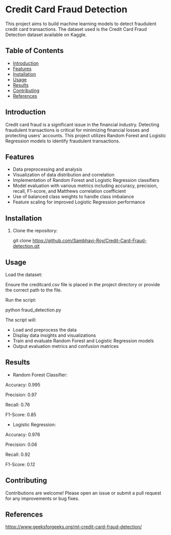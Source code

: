# Credit Card Fraud Detection

This project aims to build machine learning models to detect fraudulent credit card transactions. The dataset used is the Credit Card Fraud Detection dataset available on Kaggle.


## Table of Contents

- [Introduction](#introduction)
- [Features](#features)
- [Installation](#installation)
- [Usage](#usage)
- [Results](#results)
- [Contributing](#contributing)
- [References](#references)


## Introduction

Credit card fraud is a significant issue in the financial industry. Detecting fraudulent transactions is critical for minimizing financial losses and protecting users' accounts. This project utilizes Random Forest and Logistic Regression models to identify fraudulent transactions.


## Features

- Data preprocessing and analysis
- Visualization of data distribution and correlation
- Implementation of Random Forest and Logistic Regression classifiers
- Model evaluation with various metrics including accuracy, precision, recall, F1-score, and Matthews correlation coefficient
- Use of balanced class weights to handle class imbalance
- Feature scaling for improved Logistic Regression performance


## Installation

1. Clone the repository:
   
   git clone https://github.com/Sambhavi-Roy/Credit-Card-Fraud-detection.git


## Usage

Load the dataset:

Ensure the creditcard.csv file is placed in the project directory or provide the correct path to the file.


Run the script:

python fraud_detection.py


The script will:

- Load and preprocess the data
- Display data insights and visualizations
- Train and evaluate Random Forest and Logistic Regression models
- Output evaluation metrics and confusion matrices


## Results

- Random Forest Classifier:

Accuracy: 0.995

Precision: 0.97

Recall: 0.76

F1-Score: 0.85


- Logistic Regression:

Accuracy: 0.976

Precision: 0.06

Recall: 0.92

F1-Score: 0.12


## Contributing

Contributions are welcome! Please open an issue or submit a pull request for any improvements or bug fixes.


## References

https://www.geeksforgeeks.org/ml-credit-card-fraud-detection/

